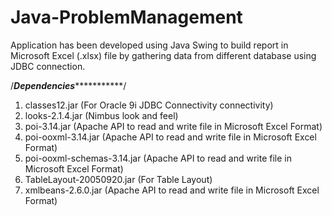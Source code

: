 # Java-ProblemManagement
Application has been developed using Java Swing to build report in Microsoft Excel (.xlsx) file by gathering data from different database using JDBC connection.

/*********************************Dependencies********************************************/
1. classes12.jar (For Oracle 9i JDBC Connectivity connectivity)
2. looks-2.1.4.jar (Nimbus look and feel)
3. poi-3.14.jar (Apache API to read and write file in Microsoft Excel Format)
4. poi-ooxml-3.14.jar (Apache API to read and write file in Microsoft Excel Format)
5. poi-ooxml-schemas-3.14.jar (Apache API to read and write file in Microsoft Excel Format)
6. TableLayout-20050920.jar (For Table Layout)
7. xmlbeans-2.6.0.jar (Apache API to read and write file in Microsoft Excel Format)
